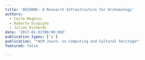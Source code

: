 ```yaml
---
title: 'ARIADNE: A Research Infrastructure for Archaeology'
authors:
  - Carlo Meghini
  - Roberto Scopigno
  - Julian Richards
date: '2017-01-01T00:00:00Z'
publication_types: ['1']
publication: '*ACM Journ. on Computing and Cultural heritage*'
featured: false

---
```

